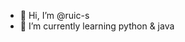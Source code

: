 - 👋 Hi, I’m @ruic-s
- 🌱 I’m currently learning python & java

<!---
ruic-s/ruic-s is a ✨ special ✨ repository because its `README.md` (this file) appears on your GitHub profile.
You can click the Preview link to take a look at your changes.
--->
